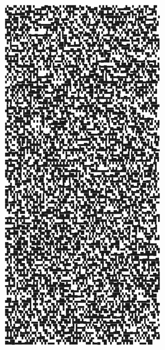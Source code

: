 ▞▅▞▚▞▟▝█▝▃▃▆▛▇▝▆▞▝▟▜▜▙▞▆▝▆▃▅▝▟▟▅▞▞▃▃▟▅▝▃▞▃▜▚▃▛▜▅▃▙▟▅▜▛▜▟▟▃▟▝▜▞▟▝▝█▜▃▝▃▟▝▜▞▟█▃▙▟▚▞▆▃▆▜▃▜▜▝▃▟▜▃▛▟▆▝▛▛▇▝▃▟▚▝▄▞▅▞▄▟▞▝▃▝▟▜▚▝▞▃▜▝▛▜▜▜▚▜▝▝▐▟▇▜▃▃▅▝▛▜▞▜▝▟▄▝▜▜▄▃▃▃▆▜▙▞▆▝▛▝▄▝▊▟▃▟▛▝█▞▜▟█▜▛▞▜▟▐▞▜▃▄▞▟▜▜▟▛▟▛▟▛▝▆▝▝▜▜▟▉▝▇▝▜▞▅▝▚▝▚▟▞▝▚▝▉▜▙▝▚▞▄▞▃▞▙▝▛▟▉▟▊▞▅▃▛▞▄▃▄▃▃▟▄▞▝▟▐▃▝▜▄▞▛▟▆▞▛▟▝▃▟▃▞▝▞▝▉▝█▟▞▜▛▝▄▃▚▟▐▜▞▝▝▞▄▝▅▞▛▞▄▞▟▝█▝▛▝▜▝▃▞▜▝▊▞▅▃▛▟▊▟▟▃▜▃▆▝▉▜▟▟▅▝▐▃▃▝▉▜▝▟▅▜▚▝▐▃▝▟▉▛▇▃▙▟▚▝▇▟▛▟▟▝▜▞▄▜▙▃▅▝▄▞▝▃▛▜▝▟▛▞▅▟▄▟▚▛▐▜▄▟▞▜▙▟▝▜▃▃▆▃▆▞▚▟▞▃▟▞▄▃▛▜▚▝▜▜▞▟▇▟▞▝▝▞▞▟▃▃▆▝▃▞▃▜▃▞▄▝▟▃▞▃▙▝▚▞▚▟▚▝▅▞▚▝▉▛▇▝▝▝▚▜▄▃▝▃▝▝▉▞▚▜▟▟▟▝▛▃▜▞▚▞▜▟▜▞▃▃▛▞▃▝▊▛▇▝▊▝▐▃▄▟▊▞▙▃▚▝▞▟▇▃▃▞▄▃▄▝▄▜▃▜▅▟▅▟▇▝▃▝▟▟▐▃▆▝▟▟▅▟▞▝▆▝▟▜▚▃▄▃▃▝█▟█▟▉▝▇▟▊▞▆▟▟▝▉▝▅▃▚▞▙▟▜▝▝▝▚▝▇▝▜▝▄▟▟▜▞▝▚▟▛▝▆▜▅▝▉▞▄▟▛▃▙▛▐▞▆▟▆▝▞▃▚▞▃▜▝▟▐▜▃▃▟▟▊▝▞▝▊▝█▞▜▃▙▟▇▜▙▟▐▝▇▃▄▃▃▛▇▜▟▃▚▝█▝▆▞▝▞▚▃▟▜▟▃▟▜▃▟▆▝▝▝▝▟█▝▅▜▞▟▊▝▛▟█▟▄▟▄▞▛▟▃▟▚▟▅▃▟▟▆▞▃▞▅▛▇▛▇▜▙▟▅▟▆▝▊▞▅▜▜▜▝▛▐▜▃▟▊▟▇▝▛▃▛▜▟▞▛▝▃▜▃▟▟▞▙▝▟▝▛▟▚▜▝▟▆▟▛▞▅▃▟▜▛▜▟▝▃▞▛▞▚▟▊▟▐▛▇▃▟▝▅▝▜▞▚▜▟▜▟▞▞▟▚▝▛▞▃▜▞▜▚▟█▞▃▃▚▟▇▜▜▃▆▃▙▃▙▝▊▃▙▟▃▃▛▝▉▃▅▃▚▞▜▜▝▃▞▃▜▜▝▟▃▞▜▟▝▞▅▟▉▟▞▜▜▜▃▝▟▝▚▃▜▞▃▞▙▃▟▟▞▝▃▞▝▝▟▝▃▝▄▞▙▟▐▟▅▞▅▃▅▜▞▃▅▟▟▞▜▜▚▞▆▜▜▃▆▛▇▜▛▟▄▝▜▃▃▜▄▜▟▝▅▃▝▟█▞▟▜▛▜▃▞▙▛▐▟▊▟▅▞▙▝▇▜▃▝▇▜▅▃▝▝▝▜▞▜▟▜▛▟▜▜▅▟▆▞▝▟▊▃▝▝▝▞▙▝▇▝▆▟▞▜▜▞▝▝▉▟▇▞▚▃▙▞▙▝▅▞▅▜▞▜▙▝▝▜▞▃▅▜▟▜▝▞▅▜▟▃▄▃▝▞▚▞▛▜▜▟▊▝▝▝█▝▃▟▇▟▇▛▐▞▛▝█▃▆▝▄▞▞▃▜▝▅▜▃▞▛▝▜▞▅▞▛▟▝▟▛▜▞▜▞▜▃▝▄▝▐▝▝▝▅▛▇▜▅▝▟▝▐▟▉▃▃▛▇▝▅▝▅▃▆▟▐▝▜▛▇▞▙▜▄▞▞▟▅▝▜▃▟▝▇▞▝▟▚▃▞▝▉▃▞▃▜▟▇▞▝▞▆▃▃▟▛▃▟▟▅▝▚▝▃▝▐▜▛▝▅▃▅▞▃▜▚▛▇▜▃▜▞▃▚▜▜▟▜▞▄▝▄▞▟▃▙▟▅▜▅▝▆▟▐▟▟▃▜▝▊▟▆▝▇▞▃▝▐▜▜▝▃▝▊▛▐▜▟▟▟▝▛▝▇▝▐▜▃▜▞▝▃▃▅▟▚▝▅▝▐▝▄▟▜▜▄▟▊▝▞▝▇▟▐▝▉▜▚▃▝▟▇▜▜▟▐▞▚▞▟▜▙▟▚▃▙▟▅▟▆▝▅▜▚▟▇▟▜▟▄▝▐▟▜▜▙▟▟▞▝▜▅▃▆▛▇▜▟▟▝▝▛▜▅▝█▟▛▟▄▝▐▃▜▝▞▝▛▃▅▝▅▃▝▞▟▃▄▜▄▟▐▞▙▟▇▝▄▞▆▃▅▃▄▜▞▃▛▝▄▞▞▜▅▟▅▞▄▞▄▃▅▟▚▟▝▟▝▜▜▟▚▟▆▟█▞▛▟▊▃▟▃▙▛▐▜▜▟▅▝▉▞▜▃▟▜▃▟▉▞▟▟▟▟▟▞▟▝▐▜▃▃▅▜▞▝▊▞▝▝▞▟▞▝▞▝▄▝▟▃▅▜▟▃▟▜▜▝▚▞▝▟▊▞▆▝▄▛▇▞▆▃▅▟▃▝▊▝▆▟▃▃▃▞▟▟▃▟▊▞▞▃▜▝▄▟▊▟▊▟▚▝█▝▞▟▚▞▃▟▝▝▉▃▜▟▄▟▇▟▐▟▝▝▆▃▄▞▙▃▅▟▛▃▄▜▟▜▛▟▐▟▊▜▞▝▛▝▉▞▄▟▇▝▛▟▊▝▆▜▞▛▐▛▐▝▆▞▄▝▆▞▙▝▞▟▞▟▃▟▟▝▟▜▅▟▝▃▄▞▜▞▃▟▃▜▛▝▚▝▄▜▃▜▝▃▝▞▅▟▃▟▝▟▊▟▚▝▛▝▊▝▚▃▜▞▙▝▜▞▅▃▛▟▊▟▞▟▆▜▞▃▅▝▊▞▞▃▝▜▄▜▚▛▐▟▝▜▜▟▝▟▅▛▇▟▄▛▐▟▆▝▐▟▃▜▚▃▅▜▅▝▞▝▞▜▝▟▐▝▟▟▟▞▜▟▐▝▛▜▃▞▞▟▛▃▜▃▃▜▙▟▛▟▆▟▃▝▚▝█▟▃▞▚▃▜▝▛▃▙▟▉▃▟▞▆▝▐▞▜▟▐▟▝▃▆▃▜▟▉▃▅▝▅▝▄▜▄▞▟▃▟▝▉▛▇▜▅▝▛▟▚▟▛▟▇▝▃▛▐▜▝▜▃▜▝▟▅▜▅▝▃▃▚▜▞▃▝▟▐▞▆▛▇▞▞▝▅▞▝▝▞▟▚▟▆▜▜▞▙▃▝▟▊▝▛▃▟▜▅▝▉▟▟▞▄▟█▟▜▜▃▟▅▃▜▝▚▟▜▝▉▟▉▃▆▃▆▟▛▝▟▝▆▞▚▃▅▞▞▃▄▃▜▃▆▃▞▝▆▝▛▜▃▞▜▟█▟▊▃▙▝▄▛▇▜▜▃▞▝▞▞▃▃▞▃▞▞▟▞▚▞▝▝▆▜▟▟▃▜▝▟▃▃▜▜▛▟▄▝▞▃▃▟▄▝▐▟▃▃▆▞▞▟▉▜▜▝▆▜▃▝▟▟▇▝▜▝▛▞▜▜▝▃▃▟▟▛▇▟▚▟▊▟▄▜▝▟▊▜▟▟▜▃▚▝▇▞▚▜▞▞▟▞▆▞▝▃▝▃▆▝▇▜▅▃▝▃▟▞▙▟▇▝▇▞▚▝▃▜▅▜▛▃▜▝▛▞▜▃▄▛▇▝▚▜▚▃▛▞▃▜▙▜▟▝▟▝▜▝▝▟▃▜▞▜▙▝▞▟▅▝▐▜▙▜▄▜▛▞▅▟▉▜▅▞▛▞▆▟▐▞▞▝▃▞▜▞▆▞▆▜▟▝▜▃▃▝▇▛▐▟▅▃▝▟▉▟▉▝▇▟▊▞▆▟▊▟▜▃▆▜▝▟▊▃▚▃▟▟▊▞▄▝▄▟▊▝▃▝▟▟▚▞▅▟▃▃▜▞▜▟█▞▞▝▆▟▆▟▝▟▝▟▟▟▇▃▜▟▉▝▄▝▜▞▜▝▇▝▛▝▊▃▞▜▙▟▐▜▜▞▞▞▙▟▚▟▉▟▞▜▟▟▜▟▅▜▟▝▞▜▝▞▅▟▞▃▆▞▛▝▃▝█▜▛▃▅▃▅▝▃▟▇▃▆▟█▟█▝▅▜▝▟▄▟▜▟▄▜▃▛▇▃▛▜▜▝▄▞▞▃▆▝▊▟▟▞▙▟▃▝▅▟▐▜▚▛▐▟▉▃▄▟▃▃▅▝▞▝▟▜▅▝█▞▃▃▞▃▝▟▞▞▜▟▅▝▆▃▞▞▄▟▆▃▜▝▇▞▟▞▛▟▚▞▄▟▝▛▐▟▉▜▟▜▝▟▄▟▚▞▅▞▃▝▅▜▙▟▆▃▙▃▞▛▐▝▜▞▚▞▝▟▇▜▞▞▚▟▅▞▞▜▄▝▊▟▐▞▅▃▜▞▝▟▟▟▝▟▅▟▄▞▄▝▛▃▚▟▚▝▚▜▄▞▆▜▃▜▙▝▆▃▙▜▚▃▃▜▃▜▟▃▞▃▆▟▟▛▇▝▃▞▅▟▜▃▜▝█▟▝▝▛▃▃▃▚▟▛▜▜▝▐▃▅▞▞▜▟▟▞▃▙▝▄▛▇▜▟▃▆▟▜▃▙▟▐▝▞▟▅▟▟▝▅▜▟▟▛▟▇▟▅▝▝▞▛▞▄▃▚▟▉▞▝▛▇▛▇▝▆▃▜▟█▞▆▟▚▟▐▞▃▞▛▜▛▃▜▟▞▝▝▟▊▛▐▜▅▞▄▃▛▃▆▜▞▃▟▞▃▞▞▟▊▞▝▜▚▞▝▝▜▟▚▟▛▝▝▝▞▝▃▝▝▟▛▞▛▞▜▟▝▝▉▃▆▟▄▃▙▝▉▝▊▃▅▝▃▟█▜▞▞▅▝▅▝▝▟▜▟▆▟▉▃▙▝▅▟█▝▛▝▊▃▅▝▚▟▇▞▙▞▃▃▅▞▄▃▛▟▞▞▃▃▚▝▟▃▟▟▛▃▃▃▅▝▇▃▙▟▜▞▟▛▐▝▛▝▚▝▃▜▞▞▜▝▅▝▞▃▃▝▆▜▛▞▃▟▝▟▝▟▐▟█▞▆▝▟▛▇▝▞▛▇▃▛▞▅▞▄▜▞▜▅▝▊▟▟▟▚▝▐▛▇▜▝▝▞▟▞▜▙▛▇▞▙▟▜▟▞▜▄▟▜▟▝▝▃▞▙▜▞▃▚▝▟▝▇▜▝▞▄▟▚▟▞▝▆▟▛▟▄▝▛▟▟▟▇▟▆▃▆▜▄▃▟▞▝▟▐▞▄▟▞▝█▝▄▜▝▟▉▞▅▞▃▃▜▟▛▞▆▞▄▛▇▟▐▟█▟▄▃▛▃▛▞▅▃▆▃▆▞▙▝▚▜▙▛▐▝▃▃▝▟▞▟▃▟▜▟▚▝█▝▜▝▜▝▉▝▆▞▃▟▐▃▃▞▞▞▆▃▛▞▆▜▜▝▉▝▜▝▝▃▞▞▆▞▄▞▜▜▚▜▚▃▙▞▄▞▃▝▉▃▝▟▆▜▄▟▛▟▄▞▚▃▃▝▛▝▆▜▃▟▅▝▟▃▄▃▙▝▄▞▝▜▃▟▟▞▛▝▛▞▞▃▚▟▅▝▐▟▝▝▛▃▅▜▟▟▞▞▞▃▝▟▟▝█▜▄▞▚▜▛▃▝▞▞▞▟▝▛▟▆▟█▃▆▃▟▟▛▞▝▞▛▃▃▝▛▝▞▜▟▟▝▝▚▟▚▃▄▝█▝▞▝▄▞▛▛▇▝▝▃▃▜▉
